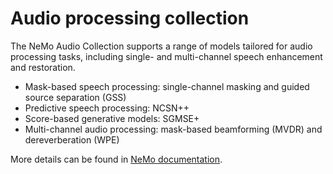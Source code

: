 # Audio processing collection

The NeMo Audio Collection supports a range of models tailored for audio processing tasks, including single- and multi-channel speech enhancement and restoration.

* Mask-based speech processing: single-channel masking and guided source separation (GSS)
* Predictive speech processing: NCSN++
* Score-based generative models: SGMSE+
* Multi-channel audio processing: mask-based beamforming (MVDR) and dereverberation (WPE)

More details can be found in [NeMo documentation](https://docs.nvidia.com/nemo-framework/user-guide/latest/index.html).
